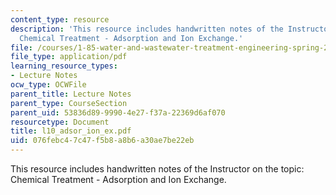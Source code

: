 ```yaml
---
content_type: resource
description: 'This resource includes handwritten notes of the Instructor on the topic:
  Chemical Treatment - Adsorption and Ion Exchange.'
file: /courses/1-85-water-and-wastewater-treatment-engineering-spring-2006/076febc47c47f5b8a8b6a30ae7be22eb_l10_adsor_ion_ex.pdf
file_type: application/pdf
learning_resource_types:
- Lecture Notes
ocw_type: OCWFile
parent_title: Lecture Notes
parent_type: CourseSection
parent_uid: 53836d89-9990-4e27-f37a-22369d6af070
resourcetype: Document
title: l10_adsor_ion_ex.pdf
uid: 076febc4-7c47-f5b8-a8b6-a30ae7be22eb
---
```

This resource includes handwritten notes of the Instructor on the topic: Chemical Treatment - Adsorption and Ion Exchange.

